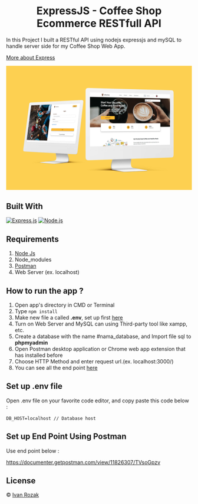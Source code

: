 <h1 align="center">ExpressJS - Coffee Shop Ecommerce RESTfull API</h1>

In this Project I built a RESTful API using nodejs expressjs and mySQL to handle server side for my Coffee Shop Web App.

[More about Express](https://en.wikipedia.org/wiki/Express.js)

![alt text](https://github.com/ivanrozak/Coffee-Shop_Vuemmerce/blob/main/src/assets/img/product/coffeeshop.jpg)

## Built With

[![Express.js](https://img.shields.io/badge/Express.js-4.x-orange.svg?style=rounded-square)](https://expressjs.com/en/starter/installing.html)
[![Node.js](https://img.shields.io/badge/Node.js-v.12.13-green.svg?style=rounded-square)](https://nodejs.org/)

## Requirements

1. <a href="https://nodejs.org/en/download/">Node Js</a>
2. Node_modules
3. <a href="https://www.getpostman.com/">Postman</a>
4. Web Server (ex. localhost)

## How to run the app ?

1. Open app's directory in CMD or Terminal
2. Type `npm install`
3. Make new file a called **.env**, set up first [here](#set-up-env-file)
4. Turn on Web Server and MySQL can using Third-party tool like xampp, etc.
5. Create a database with the name #nama_database, and Import file sql to **phpmyadmin**
6. Open Postman desktop application or Chrome web app extension that has installed before
7. Choose HTTP Method and enter request url.(ex. localhost:3000/)
8. You can see all the end point [here](https://documenter.getpostman.com/view/11826307/TVsoGpzv)

## Set up .env file

Open .env file on your favorite code editor, and copy paste this code below :

```
DB_HOST=localhost // Database host
```

## Set up End Point Using Postman

Use end point below :

https://documenter.getpostman.com/view/11826307/TVsoGpzv

## License

© [Ivan Rozak](https://github.com/ivanrozak/)
